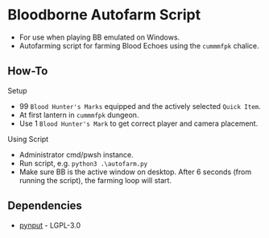 # Bloodborne Autofarm Script
* For use when playing BB emulated on Windows.
* Autofarming script for farming Blood Echoes using the `cummmfpk` chalice.

## How-To
Setup
* 99 `Blood Hunter's Marks` equipped and the actively selected `Quick Item`.
* At first lantern in `cummmfpk` dungeon.
* Use 1 `Blood Hunter's Mark` to get correct player and camera placement.

Using Script
* Administrator cmd/pwsh instance.
* Run script, e.g. `python3 .\autofarm.py`
* Make sure BB is the active window on desktop. After 6 seconds (from running the script), the farming loop will start.

## Dependencies
- [pynput](https://github.com/moses-palmer/pynput) - LGPL-3.0
